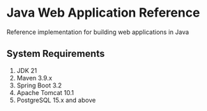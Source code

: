 # Java Web Application Reference

Reference implementation for building web applications in Java

## System Requirements

1. JDK 21
2. Maven 3.9.x
3. Spring Boot 3.2
4. Apache Tomcat 10.1
5. PostgreSQL 15.x and above
